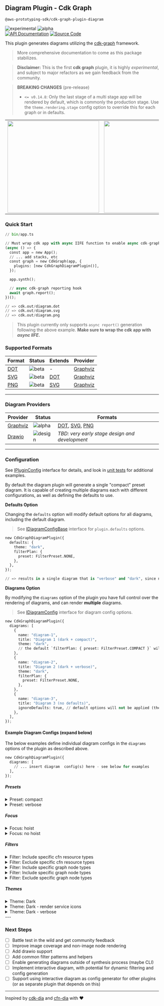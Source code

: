 ## Diagram Plugin - Cdk Graph

`@aws-prototyping-sdk/cdk-graph-plugin-diagram`

![experimental](https://img.shields.io/badge/stability-experimental-orange.svg)
![alpha](https://img.shields.io/badge/version-alpha-red.svg) \
[![API Documentation](https://img.shields.io/badge/view-API_Documentation-blue.svg)](https://aws.github.io/aws-prototyping-sdk/typescript/cdk-graph-plugin-diagram/index.html)
[![Source Code](https://img.shields.io/badge/view-Source_Code-blue.svg)](https://github.com/aws/aws-prototyping-sdk/tree/mainline/packages/cdk-graph-plugin-diagram)

This plugin generates diagrams utilizing the [cdk-graph](https://aws.github.io/aws-prototyping-sdk/typescript/cdk-graph/index.html) framework.

> More comprehensive documentation to come as this package stabilizes.

> **Disclaimer:** This is the first **cdk graph** plugin, it is highly *experimental*, and subject to major refactors as we gain feedback from the community.

> **BREAKING CHANGES** (pre-release)
>
> * `<= v0.14.8`: Only the last stage of a multi stage app will be rendered by default, which is commonly the production stage. Use the `theme.rendering.stage` config option to override this for each graph or in defaults.

|                                                                            |                                                                         |
| -------------------------------------------------------------------------- | ----------------------------------------------------------------------- |
| <img src="docs/assets/cdk-graph-plugin-diagram/default.png" width="300" /> | <img src="docs/assets/cdk-graph-plugin-diagram/dark.png" width="300" /> |

### Quick Start

```python
// bin/app.ts

// Must wrap cdk app with async IIFE function to enable async cdk-graph report
(async () => {
  const app = new App();
  // ... add stacks, etc
  const graph = new CdkGraph(app, {
    plugins: [new CdkGraphDiagramPlugin()],
  });

  app.synth();

  // async cdk-graph reporting hook
  await graph.report();
})();

// => cdk.out/diagram.dot
// => cdk.out/diagram.svg
// => cdk.out/diagram.png
```

> This plugin currently only supports `async report()` generation following the above example. **Make sure to wrap the cdk app with *async IIFE*.**

### Supported Formats

| Format                                          | Status                                                     | Extends                                         | Provider                            |
| ----------------------------------------------- | ---------------------------------------------------------- | ----------------------------------------------- | ----------------------------------- |
| [DOT](https://graphviz.org/docs/outputs/canon/) | ![beta](https://img.shields.io/badge/status-beta-cyan.svg) | -                                               | [Graphviz](docs/graphviz/README.md) |
| [SVG](https://graphviz.org/docs/outputs/svg/)   | ![beta](https://img.shields.io/badge/status-beta-cyan.svg) | [DOT](https://graphviz.org/docs/outputs/canon/) | [Graphviz](docs/graphviz/README.md) |
| [PNG](https://graphviz.org/docs/outputs/png/)   | ![beta](https://img.shields.io/badge/status-beta-cyan.svg) | [SVG](https://graphviz.org/docs/outputs/canon/) | [Graphviz](docs/graphviz/README.md) |

---


### Diagram Providers

| Provider                            | Status                                                         | Formats                                                                                                                                       |
| ----------------------------------- | -------------------------------------------------------------- | --------------------------------------------------------------------------------------------------------------------------------------------- |
| [Graphviz](docs/graphviz/README.md) | ![alpha](https://img.shields.io/badge/status-alpha-orange.svg) | [DOT](https://graphviz.org/docs/outputs/canon/), [SVG](https://graphviz.org/docs/outputs/svg/), [PNG](https://graphviz.org/docs/outputs/png/) |
| [Drawio](docs/drawio/README.md)     | ![design](https://img.shields.io/badge/status-design-tan.svg)  | *TBD: very early stage design and development*                                                                                                |

---


### Configuration

See [IPluginConfig](https://aws.github.io/aws-prototyping-sdk/typescript/cdk-graph-plugin-diagram/index.html#ipluginconfig) interface for details, and look in [unit tests](https://github.com/aws/aws-prototyping-sdk/tree/mainline/packages/cdk-graph-plugin-diagram/test/graphviz) for additional examples.

By default the diagram plugin will generate a single "compact" preset diagram.
It is capable of creating multiple diagrams each with different configurations, as well as defining the defaults to use.

**Defaults Option**

Changing the `defaults` option will modify default options for all diagrams, including the default diagram.

> See [IDiagramConfigBase](https://aws.github.io/aws-prototyping-sdk/typescript/cdk-graph-plugin-diagram/index.html#idiagramconfigbase) interface for `plugin.defaults` options.

```python
new CdkGraphDiagramPlugin({
  defaults: {
    theme: "dark",
    filterPlan: {
      preset: FilterPreset.NONE,
    },
  },
});

// => results in a single diagram that is "verbose" and "dark", since no resources are filtered
```

**Diagrams Option**

By modifying the `diagrams` option of the plugin you have full control over the rendering of diagrams, and can render **multiple** diagrams.

> See [IDiagramConfig](https://aws.github.io/aws-prototyping-sdk/typescript/cdk-graph-plugin-diagram/index.html#idiagramconfig) interface for diagram config options.

```python
new CdkGraphDiagramPlugin({
  diagrams: [
    {
      name: "diagram-1",
      title: "Diagram 1 (dark + compact)",
      theme: "dark",
      // the default `filterPlan: { preset: FilterPreset.COMPACT }` will still apply
    },
    {
      name: "diagram-2",
      title: "Diagram 2 (dark + verbose)",
      theme: "dark",
      filterPlan: {
        preset: FilterPreset.NONE,
      },
    },
    {
      name: "diagram-3",
      title: "Diagram 3 (no defaults)",
      ignoreDefaults: true, // default options will not be applied (theme, filterPlan, etc)
    },
  ],
});
```

#### Example Diagram Configs (expand below)

The below examples define individual diagram configs in the `diagrams` options of the plugin as described above.

```python
new CdkGraphDiagramPlugin({
  diagrams: [
    // ... insert diagram  config(s) here - see below for examples
  ],
});
```

##### **Presets**

<details>
<summary>Preset: compact</summary>

[<img src="docs/assets/cdk-graph-plugin-diagram/compact.png" height="200" />](docs/assets/cdk-graph-plugin-diagram/compact.png)

```python
{
  name: "compact",
  title: "Compact Diagram",
  filterPlan: {
    preset: FilterPreset.COMPACT,
  },
},
```

</details><details>
<summary>Preset: verbose</summary>

[<img src="docs/assets/cdk-graph-plugin-diagram/verbose.png" height="200" />](docs/assets/cdk-graph-plugin-diagram/verbose.png)

```python
{
  name: "verbose",
  title: "Verbose Diagram",
  format: DiagramFormat.PNG,
  ignoreDefaults: true,
},
```

</details>

##### **Focus**

<details>
<summary>Focus: hoist</summary>

[<img src="docs/assets/cdk-graph-plugin-diagram/focus.png" height="200" />](docs/assets/cdk-graph-plugin-diagram/focus.png)

```python
{
  name: "focus",
  title: "Focus Lambda Diagram (non-extraneous)",
  filterPlan: {
    focus: (store) =>
      store.getNode(getConstructUUID(app.stack.lambda)),
    preset: FilterPreset.NON_EXTRANEOUS,
  },
  ignoreDefaults: true,
},
```

</details><details>
<summary>Focus: no hoist</summary>

[<img src="docs/assets/cdk-graph-plugin-diagram/focus-nohoist.png" height="200" />](docs/assets/cdk-graph-plugin-diagram/focus-nohoist.png)

```python
{
  name: "focus-nohoist",
  title: "Focus WebServer Diagram (noHoist, verbose)",
  filterPlan: {
    focus: {
      node: (store) =>
        store.getNode(getConstructUUID(app.stack.webServer)),
      noHoist: true,
    },
  },
  ignoreDefaults: true,
},
```

</details>

##### **Filters**

<details>
<summary>Filter: Include specific cfn resource types</summary>

[<img src="docs/assets/cdk-graph-plugin-diagram/filter-cfntype-include.png" height="200" />](docs/assets/cdk-graph-plugin-diagram/filter-cfntype-include.png)

```python
{
  name: "includeCfnType",
  title: "Include CfnType Diagram (filter)",
  filterPlan: {
    filters: [
      Filters.includeCfnType([
        aws_arch.CfnSpec.ServiceResourceDictionary.EC2.Instance,
        /AWS::Lambda::Function.*/,
        "AWS::IAM::Role",
      ]),
      Filters.compact(),
    ],
  },
},
```

</details><details>
<summary>Filter: Exclude specific cfn resource types</summary>

[<img src="docs/assets/cdk-graph-plugin-diagram/filter-cfntype-exclude.png" height="200" />](docs/assets/cdk-graph-plugin-diagram/filter-cfntype-exclude.png)

```python
{
  name: "excludeCfnType",
  title: "Exclude CfnType Diagram (filter)",
  filterPlan: {
    filters: [
      Filters.excludeCfnType([
        /AWS::EC2::VPC.*/,
        aws_arch.CfnSpec.ServiceResourceDictionary.IAM.Role,
      ]),
      Filters.compact(),
    ],
  },
},
```

</details><details>
<summary>Filter: Include specific graph node types</summary>

[<img src="docs/assets/cdk-graph-plugin-diagram/filter-nodetype-include.png" height="200" />](docs/assets/cdk-graph-plugin-diagram/filter-nodetype-include.png)

```python
{
  name: "includeNodeType",
  title: "Include NodeType Diagram (filter)",
  filterPlan: {
    filters: [
      Filters.includeNodeType([
        NodeTypeEnum.STACK,
        NodeTypeEnum.RESOURCE,
      ]),
      Filters.compact(),
    ],
  },
},
```

</details><details>
<summary>Filter: Include specific graph node types</summary>

[<img src="docs/assets/cdk-graph-plugin-diagram/filter-nodetype-include.png" height="200" />](docs/assets/cdk-graph-plugin-diagram/filter-nodetype-include.png)

```python
{
  name: "includeNodeType",
  title: "Include NodeType Diagram (filter)",
  filterPlan: {
    filters: [
      Filters.includeNodeType([
        NodeTypeEnum.STACK,
        NodeTypeEnum.RESOURCE,
      ]),
      Filters.compact(),
    ],
  },
},
```

</details><details>
<summary>Filter: Exclude specific graph node types</summary>

[<img src="docs/assets/cdk-graph-plugin-diagram/filter-nodetype-exclude.png" height="200" />](docs/assets/cdk-graph-plugin-diagram/filter-nodetype-exclude.png)

```python
{
  name: "excludeNodeType",
  title: "Exclude NodeType Diagram (filter)",
  filterPlan: {
    filters: [
      Filters.excludeNodeType([
        NodeTypeEnum.NESTED_STACK,
        NodeTypeEnum.CFN_RESOURCE,
        NodeTypeEnum.OUTPUT,
        NodeTypeEnum.PARAMETER,
      ]),
      Filters.compact(),
    ],
  },
},
```

</details>

##### **Themes**

<details>
<summary>Theme: Dark</summary>

[<img src="docs/assets/cdk-graph-plugin-diagram/dark.png" height="200" />](docs/assets/cdk-graph-plugin-diagram/dark.png)

```python
{
  name: "Dark",
  title: "Dark Theme Diagram",
  theme: theme,
},
```

</details><details>
<summary>Theme: Dark - render service icons</summary>

[<img src="docs/assets/cdk-graph-plugin-diagram/dark-services.png" height="200" />](docs/assets/cdk-graph-plugin-diagram/dark-services.png)

```python
{
  name: "dark-services",
  title: "Dark Theme Custom Diagram",
  theme: {
    theme: theme,
    rendering: {
      resourceIconMin: GraphThemeRenderingIconTarget.SERVICE,
      resourceIconMax: GraphThemeRenderingIconTarget.CATEGORY,
      cfnResourceIconMin: GraphThemeRenderingIconTarget.DATA,
      cfnResourceIconMax: GraphThemeRenderingIconTarget.RESOURCE,
    },
  },
},
```

</details>
<details>
<summary>Theme: Dark - verbose</summary>

[<img src="docs/assets/cdk-graph-plugin-diagram/dark-verbose.png" height="200" />](docs/assets/cdk-graph-plugin-diagram/dark-verbose.png)

```python
{
  name: "dark-verbose",
  title: "Dark Theme Verbose Diagram",
  ignoreDefaults: true,
  theme: theme,
},
```

</details>---


### Next Steps

* [ ] Battle test in the wild and get community feedback
* [ ] Improve image coverage and non-image node rendering
* [ ] Add drawio support
* [ ] Add common filter patterns and helpers
* [ ] Enable generating diagrams outside of synthesis process (maybe CLI)
* [ ] Implement interactive diagram, with potential for dynamic filtering and config generation
* [ ] Support using interactive diagram as config generator for other plugins (or as separate plugin that depends on this)

---


Inspired by [cdk-dia](https://github.com/pistazie/cdk-dia) and [cfn-dia](https://github.com/mhlabs/cfn-diagram) with ❤️
